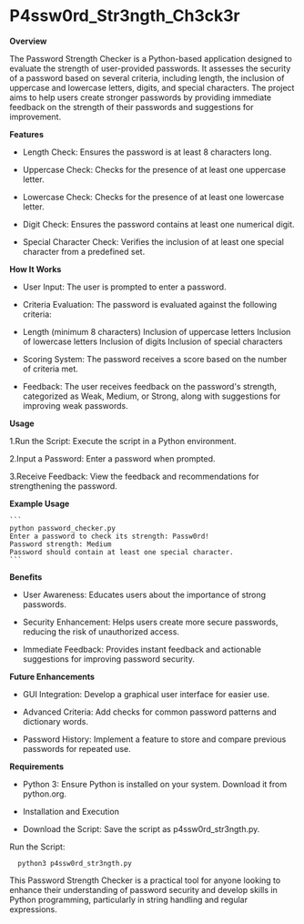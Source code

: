 # P4ssw0rd_Str3ngth_Ch3ck3r


**Overview**

  The Password Strength Checker is a Python-based application designed to evaluate the strength of user-provided passwords. It assesses the security of a password based on several criteria, including length, the inclusion of uppercase and lowercase letters, digits, and special characters. The project aims to help users create stronger passwords by providing immediate feedback on the strength of their passwords and suggestions for improvement.


**Features**

 * Length Check: Ensures the password is at least 8 characters long.
  
 * Uppercase Check: Checks for the presence of at least one uppercase letter.
  
 * Lowercase Check: Checks for the presence of at least one lowercase letter.
  
 * Digit Check: Ensures the password contains at least one numerical digit.
  
 * Special Character Check: Verifies the inclusion of at least one special character from a predefined set.
  

**How It Works**
  
  * User Input: The user is prompted to enter a password.
 
  * Criteria Evaluation: The password is evaluated against the following criteria:
  
  * Length (minimum 8 characters)
    Inclusion of uppercase letters
    Inclusion of lowercase letters
    Inclusion of digits
    Inclusion of special characters
  
  * Scoring System: The password receives a score based on the number of criteria met.
  
  * Feedback: The user receives feedback on the password's strength, categorized as Weak, Medium, or Strong, along with                      suggestions for improving weak passwords.


**Usage**

1.Run the Script: Execute the script in a Python environment.

2.Input a Password: Enter a password when prompted.

3.Receive Feedback: View the feedback and recommendations for strengthening the password.


**Example Usage**

    ```
    python password_checker.py
    Enter a password to check its strength: Passw0rd!
    Password strength: Medium
    Password should contain at least one special character.
    ```


**Benefits**

  * User Awareness: Educates users about the importance of strong passwords.
  
  * Security Enhancement: Helps users create more secure passwords, reducing the risk of unauthorized access.
  
  * Immediate Feedback: Provides instant feedback and actionable suggestions for improving password security.


**Future Enhancements**

  * GUI Integration: Develop a graphical user interface for easier use.
  
  * Advanced Criteria: Add checks for common password patterns and dictionary words.
  
  * Password History: Implement a feature to store and compare previous passwords for repeated use.


**Requirements**

  * Python 3: Ensure Python is installed on your system. Download it from python.org.

  * Installation and Execution
  
  * Download the Script: Save the script as p4ssw0rd_str3ngth.py.
  

Run the Script:

  ```
    python3 p4ssw0rd_str3ngth.py
  ```


This Password Strength Checker is a practical tool for anyone looking to enhance their understanding of password security and develop skills in Python programming, particularly in string handling and regular expressions.
